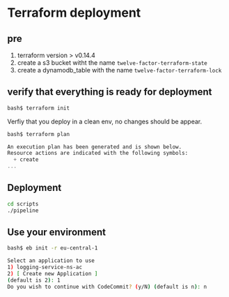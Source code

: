 # Terraform deployment

## pre
1. terraform version > v0.14.4
1. create a s3 bucket witht the name `twelve-factor-terraform-state`
1. create a dynamodb_table with the name `twelve-factor-terraform-lock`

## verify that everything is ready for deployment

```sh
bash$ terraform init
```
Verfiy that you deploy in a clean env, no changes should be appear.
```sh
bash$ terraform plan
```
```tf
An execution plan has been generated and is shown below.
Resource actions are indicated with the following symbols:
  + create
...
```
## Deployment

```sh
cd scripts
./pipeline
```
## Use your environment

```sh
bash$ eb init -r eu-central-1

Select an application to use
1) logging-service-ns-ac
2) [ Create new Application ]
(default is 2): 1
Do you wish to continue with CodeCommit? (y/N) (default is n): n
```

